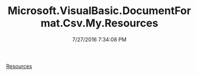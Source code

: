 ﻿---
title: Microsoft.VisualBasic.DocumentFormat.Csv.My.Resources
date: 7/27/2016 7:34:08 PM
---

[Resources](T-Microsoft.VisualBasic.DocumentFormat.Csv.My.Resources.Resources.html)
